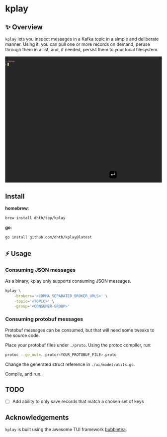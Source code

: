 # kplay

✨ Overview
---

`kplay` lets you inspect messages in a Kafka topic in a simple and deliberate
manner. Using it, you can pull one or more records on demand, peruse through
them in a list, and, if needed, persist them to your local filesystem.

<p align="center">
  <img src="./assets/kplay.gif?raw=true" alt="Usage" />
</p>

Install
---

**homebrew**:

```sh
brew install dhth/tap/kplay
```

**go**:

```sh
go install github.com/dhth/kplay@latest
```

⚡️ Usage
---

### Consuming JSON messages

As a binary, kplay only supports consuming JSON messages.

```bash
kplay \
    -brokers='<COMMA_SEPARATED_BROKER_URLS>' \
    -topic='<TOPIC>' \
    -group='<CONSUMER-GROUP>'
```

### Consuming protobuf messages

Protobuf messages can be consumed, but that will need some tweaks to the source
code.

Place your protobuf files under `./proto`. Using the protoc compiler, run:

```bash
protoc --go_out=. proto/<YOUR_PROTOBUF_FILE>.proto
```

Change the generated struct reference in `./ui/model/utils.go`.

Compile, and run.

TODO
---

- [ ] Add ability to only save records that match a chosen set of keys

Acknowledgements
---

`kplay` is built using the awesome TUI framework [bubbletea][1].

[1]: https://github.com/charmbracelet/bubbletea
